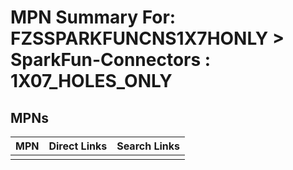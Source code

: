 



# MPN Summary For: FZSSPARKFUNCNS1X7HONLY > SparkFun-Connectors : 1X07_HOLES_ONLY

## MPNs
  

|MPN|Direct Links|Search Links|
| :--- | :--- | :--- |
||||
